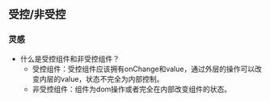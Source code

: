 ## 受控/非受控

### 灵感
- 什么是受控组件和非受控组件？
  - 受控组件：受控组件应该拥有onChange和value，通过外层的操作可以改变内层的value，状态不完全为内部控制。
  - 非受控组件：组件为dom操作或者完全在内部改变组件的状态。